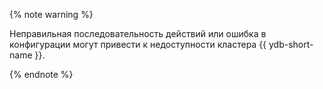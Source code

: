 {% note warning %}

Неправильная последовательность действий или ошибка в конфигурации могут привести к недоступности кластера {{ ydb-short-name }}.

{% endnote %}